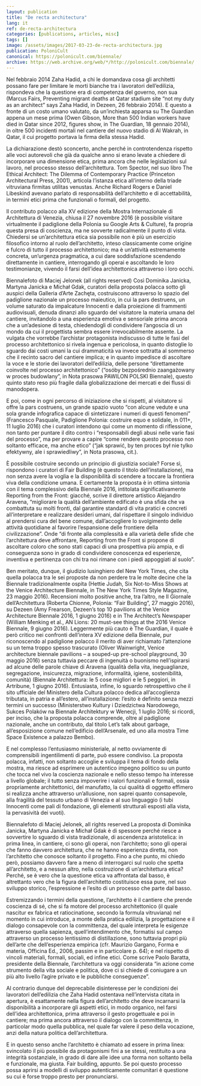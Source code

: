 ```yaml
---
layout: publication
title: "De recta architectura"
lang: it
ref: de-recta-architectura
categories: [publications, articles, misc]
tags: []
image: /assets/images/2017-03-23-de-recta-architectura.jpg
publication: PoloniCult
canonical: https://polonicult.com/biennale/
archive: https://web.archive.org/web/*/http://polonicult.com/biennale/
---
```


Nel febbraio 2014 Zaha Hadid, a chi le domandava cosa gli architetti possano fare per limitare le morti bianche tra i lavoratori dell’edilizia, rispondeva che la questione era di competenza del governo, non sua (Marcus Fairs, Preventing migrant deaths at Qatar stadium site “not my duty as an architect” says Zaha Hadid, in Dezeen, 26 febbraio 2014). E questo a fronte di un costo umano valutato, da un’inchiesta apparsa su The Guardian appena un mese prima (Owen Gibson, More than 500 Indian workers have died in Qatar since 2012, figures show, in The Guardian, 18 gennaio 2014), in oltre 500 incidenti mortali nel cantiere del nuovo stadio di Al Wakrah, in Qatar, il cui progetto portava la firma della stessa Hadid.

La dichiarazione destò sconcerto, anche perché in controtendenza rispetto alle voci autorevoli che già da qualche anno si erano levate a chiedere di incorporare una dimensione etica, prima ancora che nelle legislazioni sul lavoro, nel processo stesso dell’architettura. Tom Spector, nel suo libro The Ethical Architect: The Dilemma of Contemporary Practice (Princeton Architectural Press, 2001), articola l’istanza etica all’interno della triade vitruviana firmitas utilitas venustas. Anche Richard Rogers e Daniel Libeskind avevano parlato di responsabilità dell’architetto e di accettabilità, in termini etici prima che funzionali o formali, del progetto.

Il contributo polacco alla XV edizione della Mostra Internazionale di Architettura di Venezia, chiusa il 27 novembre 2016 (è possibile visitare virtualmente il padiglione della Polonia su Google Arts & Culture), fa propria questa presa di coscienza, ma ne sovverte radicalmente il punto di vista. Chiedersi se un’architettura etica sia possibile non è più un esercizio filosofico intorno al ruolo dell’architetto, inteso classicamente come origine e fulcro di tutto il processo architettonico; ma è un’attività estremamente concreta, un’urgenza pragmatica, a cui dare soddisfazione scendendo direttamente in cantiere, interrogando gli operai e ascoltando le loro testimonianze, vivendo il farsi dell’idea architettonica attraverso i loro occhi.

Biennalefoto di Maciej Jelonek (all rights reserved)
Così Dominika Janicka, Martyna Janicka e Michał Gdak, curatori della proposta polacca sotto gli auspici della Galleria d’Arte Zachęta, costruiscono attraverso lo spazio del padiglione nazionale un processo maieutico, in cui la pars destruens, un volume saturato da impalcature Innocenti e dalla proiezione di frammenti audiovisuali, denuda dinanzi allo sguardo del visitatore la materia umana del cantiere, invitandolo a una esperienza emotiva e sensoriale prima ancora che a un’adesione di testa, chiedendogli di condividere l’angoscia di un mondo da cui il progettista sembra essere irrevocabilmente assente. La vulgata che vorrebbe l’archistar protagonista indiscusso di tutte le fasi del processo architettonico si rivela ingenua e pericolosa, in quanto distoglie lo sguardo dai costi umani la cui drammaticità va invece sottratta al sommerso che il recinto sacro del cantiere implica; e in quanto impedisce di ascoltare la voce e le storie dei lavoratori dell’edilizia, delle persone “direttamente coinvolte nel processo architettonico” (“osóby bezpośrednio zaangażowany w proces budowlany”, in Nota prasowa PAWILON POLSKI Biennale), questo quinto stato reso più fragile dalla globalizzazione dei mercati e dei flussi di manodopera.

E poi, come in ogni percorso di iniziazione che si rispetti, al visitatore si offre la pars costruens, un grande spazio vuoto “con alcune vedute e una sola grande infografica capace di sintetizzare i numeri di questi fenomeni” (Francesco Pasquale, Padiglione Polonia: costruire equo e solidale, in 011+, 11 luglio 2016) che i curatori intendono qui come un momento di riflessione, non tanto per puntare il dito contro i “responsabili degli abusi nelle varie fasi del processo”, ma per provare a capire “come rendere questo processo non soltanto efficace, ma anche etico” (“jak sprawić, by ten proces był nie tylko efektywny, ale i sprawiedliwy”, in Nota prasowa, cit.).

È possibile costruire secondo un principio di giustizia sociale? Forse sì, rispondono i curatori di Fair Building (è questo il titolo dell’installazione), ma non senza avere la voglia e la disponibilità di scendere a toccare la frontiera viva della condizione umana. E certamente la proposta è in ottima sintonia con il tema complessivo della Biennale 2016, intitolata significativamente Reporting from the Front: giacché, scrive il direttore artistico Alejandro Aravena, “migliorare la qualità dell’ambiente edificato è una sfida che va combattuta su molti fronti, dal garantire standard di vita pratici e concreti all’interpretare e realizzare desideri umani, dal rispettare il singolo individuo al prendersi cura del bene comune, dall’accogliere lo svolgimento delle attività quotidiane al favorire l’espansione delle frontiere della civilizzazione”. Onde “di fronte alla complessità e alla varietà delle sfide che l’architettura deve affrontare, Reporting from the Front si propone di ascoltare coloro che sono stati capaci di una prospettiva più ampia, e di conseguenza sono in grado di condividere conoscenza ed esperienze, inventiva e pertinenza con chi tra noi rimane con i piedi appoggiati al suolo”.

Ben meritato, dunque, il giudizio lusinghiero del New York Times, che cita quella polacca tra le sei proposte da non perdere tra le molte decine che la Biennale tradizionalmente ospita (Hettie Judah, Six Not-to-Miss Shows at the Venice Architecture Biennale, in The New York Times Style Magazine, 23 maggio 2016). Recensioni molto positive anche, tra l’altro, ne Il Giornale dell’Architettura (Roberta Chionne, Polonia: “Fair Building”, 27 maggio 2016), su Dezeen (Amy Frearson, Dezeen’s top 10 pavilions at the Venice Architecture Biennale 2016, 1 giugno 2016) e in The Architect’s Newspaper (William Menking et al., AN Lions: 20 must-see things at the 2016 Venice Biennale, 9 giugno 2016). Leggermente più cauto è The Guardian, il quale è però critico nei confronti dell’intera XV edizione della Biennale, pur riconoscendo al padiglione polacco il merito di aver richiamato l’attenzione su un tema troppo spesso trascurato (Oliver Wainwright, Venice architecture biennale pavilions – a souped-up pre-school playground, 30 maggio 2016) senza tuttavia peccare di ingenuità o buonismo nell’ispirarsi ad alcune delle parole chiave di Aravena (qualità della vita, ineguaglianze, segregazione, insicurezza, migrazione, informalità, igiene, sostenibilità, comunità) (Biennale Architettura: le 5 cose migliori e le 5 peggiori, in Artribune, 1 giugno 2016). Entusiasta, infine, lo sguardo retrospettivo che il sito ufficiale del Ministero della Cultura polacco dedica all’accoglienza tributata, in patria e all’estero, all’installazione: l’esito è definito senza mezzi termini un successo (Ministerstwo Kultury i Dziedzictwa Narodowego, Sukces Polaków na Biennale Architektury w Wenecji, 1 luglio 2016; si ricordi, per inciso, che la proposta polacca comprende, oltre al padiglione nazionale, anche un contributo, dal titolo Let’s talk about garbage, all’esposizione comune nell’edificio dell’Arsenale, ed uno alla mostra Time Space Existence a palazzo Bembo).

E nel complesso l’entusiasmo ministeriale, al netto ovviamente di comprensibili ingentilimenti di parte, può essere condiviso. La proposta polacca, infatti, non soltanto accoglie e sviluppa il tema di fondo della mostra, ma riesce ad esprimere un autentico impegno politico su un punto che tocca nel vivo la coscienza nazionale e nello stesso tempo ha interesse a livello globale; il tutto senza impoverire i valori funzionali e formali, ossia propriamente architettonici, del manufatto, la cui qualità di oggetto effimero si realizza anche attraverso un’allusione, non saprei quanto consapevole, alla fragilità del tessuto urbano di Venezia e al suo linguaggio (i tubi Innocenti come pali di fondazione, gli elementi strutturali esposti alla vista, la pervasività dei vuoti).

Biennalefoto di Maciej Jelonek, all rights reserved
La proposta di Dominika Janicka, Martyna Janicka e Michał Gdak è di spessore perché riesce a sovvertire lo sguardo di vista tradizionale, di ascendenza aristotelica: in prima linea, in cantiere, ci sono gli operai, non l’architetto; sono gli operai che fanno davvero architettura, che ne hanno esperienza diretta, non l’architetto che conosce soltanto il progetto. Fino a che punto, mi chiedo però, possiamo davvero fare a meno di interrogarci sul ruolo che spetta all’architetto, e a nessun altro, nella costruzione di un’architettura etica? Perché, se è vero che la questione etica va affrontata dal basso, è altrettanto vero che la figura dell’architetto costituisce essa pure, nel suo sviluppo storico, l’espressione e l’esito di un processo che parte dal basso.

Estremizzando i termini della questione, l’architetto è il cantiere che prende coscienza di sé, che si fa motore del processo architettonico (il quale nascitur ex fabrica et ratiocinatione, secondo la formula vitruviana) nel momento in cui introduce, a monte della pratica edilizia, la progettazione e il dialogo consapevole con la committenza, del quale interpreta le esigenze attraverso quella sapienza, quell’intendimento che, formatisi sul campo attraverso un processo lentissimo di distillazione, sono tuttavia propri più dell’arte che dell’esperienza empirica (cfr. Maurizio Gargano, Forma e materia, Officina Ed., 2006, passim e in particolare p. 64); e nel rispetto di vincoli materiali, formali, sociali, ed infine etici. Come scrive Paolo Baratta, presidente della Biennale, l’architettura va oggi considerata “in azione come strumento della vita sociale e politica, dove ci si chiede di coniugare a un più alto livello l’agire privato e le pubbliche conseguenze”.

Al contrario dunque del deprecabile disinteresse per le condizioni dei lavoratori dell’edilizia che Zaha Hadid ostentava nell’intervista citata in apertura, è esattamente nella figura dell’architetto che deve incarnarsi la disponibilità a incorporare gli aspetti etici, in modo organico, nel farsi dell’idea architettonica, prima attraverso il gesto progettuale e poi in cantiere; ma prima ancora attraverso il dialogo con la committenza, in particolar modo quella pubblica, nel quale far valere il peso della vocazione, anzi della natura politica dell’architettura.

E in questo senso anche l’architetto è chiamato ad essere in prima linea: svincolato il più possibile da protagonismi fini a se stessi, restituito a una integrità sostanziale, in grado di dare alle idee una forma non soltanto bella e funzionale, ma giusta. Fair building, appunto. Se poi questo processo possa aprirsi a modelli di sviluppo autenticamente comunitari è questione su cui è forse troppo presto per pronunciarsi.
